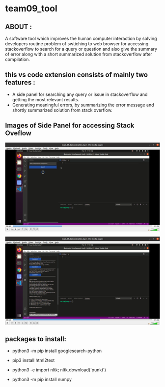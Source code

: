 # team09_tool

## ABOUT :
A software tool which improves the human computer interaction by solving developers routine problem of swtiching to web browser for accessing stackoverflow to search for a query or question and also give the summary of error along with a short summarized solution from stackoverflow after compilation.

## this vs code extension consists of mainly two features :
* A side panel for searching any query or issue in stackoverflow and getting the most relevant results.
* Generating meaningful errors, by summarizing the error message and shortly summarized solution from stack overflow.

## Images of Side Panel for accessing Stack Oveflow

![Alt text](./images/img1.png?raw=true "Searching Query in Stackoverflow")

![Alt text](./images/img2.png?raw=true "Loaded questions and answers")

## packages to install:

* python3 -m pip install googlesearch-python

* pip3 install html2text

* python3 -c import nltk; nltk.download('punkt')

* python3 -m pip install numpy


